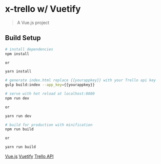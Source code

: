 # x-trello w/ Vuetify

> A Vue.js project

## Build Setup

```bash
# install dependencies
npm install

or

yarn install

# generate index.html replace {{yourappkey}} with your Trello api key
gulp build:index --app_key={{yourappkey}}

# serve with hot reload at localhost:8080
npm run dev

or

yarn run dev

# build for production with minification
npm run build

or

yarn run build
```

[Vue.js](https://vuejs.org/) [Vuetify](https://vuetifyjs.com/) [Trello API](https://developers.trello.com/v1.0/reference#introduction)
